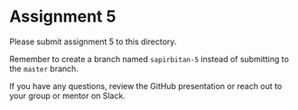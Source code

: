 # Assignment 5

Please submit assignment 5 to this directory.

Remember to create a branch named `sapirbitan-5` 
instead of submitting to the `master` branch.

If you have any questions, review the GitHub presentation or reach
out to your group or mentor on Slack.
